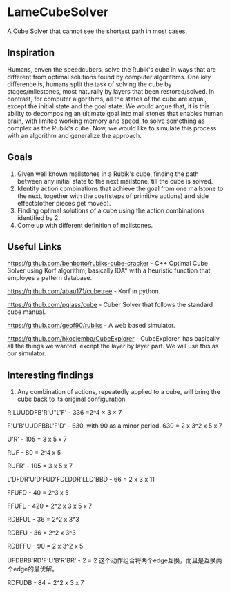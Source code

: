 # LameCubeSolver
A Cube Solver that cannot see the shortest path in most cases.

## Inspiration
Humans, enven the speedcubers, solve the Rubik's cube in ways that are different from optimal solutions found by computer algorithms. One key difference is, humans split the task of solving the cube by stages/milestones, most naturally by layers that been restored/solved. In contrast, for computer algorithms, all the states of the cube are equal, except the initial state and the goal state.
We would argue that, it is this ability to decomposing an ultimate goal into mail stones that enables human brain, with limited working memory and speed, to solve something as complex as the Rubik's cube.
Now, we would like to simulate this process with an algorithm and generalize the approach.
## Goals
1. Given well known mailstones in a Rubik's cube, finding the path between any initial state to the next mailstone, till the cube is solved.
2. Identify action combinations that achieve the goal from one mailstone to the next, together with the cost(steps of primitive actions) and side effects(other pieces get moved).
3. Finding optimal solutions of a cube using the action combinations identified by 2.
4. Come up with different definition of mailstones.


## Useful Links
https://github.com/benbotto/rubiks-cube-cracker - C++ Optimal Cube Solver using Korf algorithm, basically IDA* with a heuristic function that employes a pattern database.

https://github.com/abau171/cubetree - Korf in python.

https://github.com/pglass/cube - Cuber Solver that follows the standard cube manual.

https://github.com/geof90/rubiks - A web based simulator.

https://github.com/hkociemba/CubeExplorer - CubeExplorer, has basically all the things we wanted, except the layer by layer part. We will use this as our simulator.

## Interesting findings
1. Any combination of actions, repeatedly applied to a cube, will bring the cube back to its original configuration.

R'LUUDDFB'R'U"L'F' - 336 =2^4 × 3 × 7

F'U'B'UUDFBBL'F'D' - 630, with 90 as a minor period. 630 = 2 x 3^2 x 5 x 7

U'R' - 105 = 3 x 5 x 7

RUF - 80 = 2^4 x 5

RUFR' - 105 = 3 x 5 x 7

L'DFDR'U'D'FUD'FDLDDR'LLD'BBD - 66 = 2 x 3 x 11

FFUFD - 40 = 2^3 x 5

FFUFL - 420 = 2^2 x 3 x 5 x 7

RDBFUL - 36 = 2^2 x 3^3

RDBFU - 36 = 2^2 x 3^3

RDBFFU - 90 = 2 x 3^2 x 5

UFDBRB'RD'F'U'B'R'BR' - 2 = 2 这个动作组合将两个edge互换，而且是互换两个edge的最优解。

RDFUDB - 84 = 2^2 x 3 x 7
